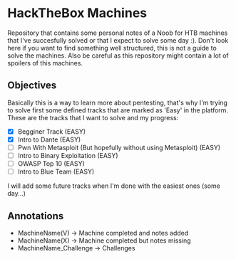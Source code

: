 # HackTheBox Machines

Repository that contains some personal notes of a Noob for HTB machines that I've succesfully solved or that I expect to solve some day :). Don't look here if you want to find something well structured, this is not a guide to solve the machines. Also be careful as this repository might contain a lot of spoilers of this machines.

## Objectives

Basically this is a way to learn more about pentesting, that's why I'm trying to solve first some defined tracks that are marked as 'Easy' in the platform. These are the tracks that I want to solve and my progress:


* [x] Begginer Track (EASY)
* [X] Intro to Dante (EASY)
* [ ] Pwn With Metasploit (But hopefully without using Metasploit) (EASY)
* [ ] Intro to Binary Exploitation (EASY)
* [ ] OWASP Top 10 (EASY)
* [ ] Intro to Blue Team (EASY)

I will add some future tracks when I'm done with the easiest ones (some day...)

## Annotations

* MachineName(V) -> Machine completed and notes added
* MachineName(X) -> Machine completed but notes missing
* MachineName_Challenge -> Challenges
